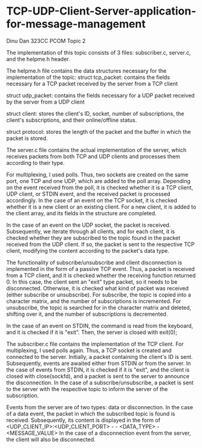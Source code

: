 # TCP-UDP-Client-Server-application-for-message-management

Dinu Dan 
323CC
PCOM Topic 2

The implementation of this topic consists of 3 files: subscriber.c, server.c, and the helpme.h header.

The helpme.h file contains the data structures necessary for the implementation of the topic:
struct tcp_packet: contains the fields necessary for a TCP packet received by the server from a TCP client

struct udp_packet: contains the fields necessary for a UDP packet received by the server from a UDP client

struct client: stores the client's ID, socket, number of subscriptions, the client's subscriptions, and their online/offline status.

struct protocol: stores the length of the packet and the buffer in which the packet is stored.

The server.c file contains the actual implementation of the server, which receives packets from both TCP and UDP clients and processes them according to their type.

For multiplexing, I used polls. Thus, two sockets are created on the same port, one TCP and one UDP, which are added to the poll array.
Depending on the event received from the poll, it is checked whether it is a TCP client, UDP client, or STDIN event, and the received packet is processed accordingly.
In the case of an event on the TCP socket, it is checked whether it is a new client or an existing client.
For a new client, it is added to the client array, and its fields in the structure are completed.

In the case of an event on the UDP socket, the packet is received.
Subsequently, we iterate through all clients, and for each client, it is checked whether they are subscribed to the topic found in the packet received from the UDP client.
If so, the packet is sent to the respective TCP client, modifying the content according to the packet's data type.

The functionality of subscribe/unsubscribe and client disconnection is implemented in the form of a passive TCP event.
Thus, a packet is received from a TCP client, and it is checked whether the receiving function returned 0.
In this case, the client sent an "exit" type packet, so it needs to be disconnected.
Otherwise, it is checked what kind of packet was received (either subscribe or unsubscribe).
For subscribe, the topic is copied into a character matrix, and the number of subscriptions is incremented.
For unsubscribe, the topic is searched for in the character matrix and deleted, shifting over it, and the number of subscriptions is decremented.

In the case of an event on STDIN, the command is read from the keyboard, and it is checked if it is "exit".
Then, the server is closed with exit(0);

The subscriber.c file contains the implementation of the TCP client.
For multiplexing, I used polls again. Thus, a TCP socket is created and connected to the server.
Initially, a packet containing the client's ID is sent. Subsequently, events are awaited either from STDIN or from the server.
In the case of events from STDIN, it is checked if it is "exit", and the client is closed with close(sockfd), and a packet is sent to the server to announce the disconnection.
In the case of a subscribe/unsubscribe, a packet is sent to the server with the respective topic to inform the server of the subscription.

Events from the server are of two types: data or disconnection.
In the case of a data event, the packet in which the subscribed topic is found is received.
Subsequently, its content is displayed in the form of <UDP_CLIENT_IP>:<UDP_CLIENT_PORT> - <TOPIC> - <DATA_TYPE> - <MESSAGE_VALUE>
In the case of a disconnection event from the server, the client will also be disconnected.
